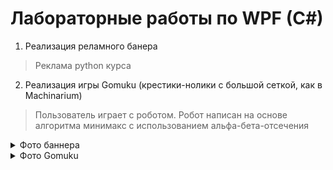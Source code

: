 # Лабораторные работы по WPF (C#)

1. Реализация реламного банера
> Реклама python курса
2. Реализация игры Gomuku (крестики-нолики с большой сеткой, как в Machinarium)
> Пользователь играет с роботом. Робот написан на основе алгоритма минимакс с использованием aльфа-бета-отсечения


<details> 
  <summary>Фото баннера</summary>

![image1](https://github.com/user-attachments/assets/3006a710-68e6-401f-ad97-8d8f7a278127)

</details>
<details> 
  <summary>Фото Gomuku</summary>

![image3](https://github.com/user-attachments/assets/6c545794-2489-42c6-a83e-a17796df640a)
![image2](https://github.com/user-attachments/assets/60bf7688-0bc4-46f6-965a-d43f8bc5b341)
![image5](https://github.com/user-attachments/assets/0bfe1ec1-c9e3-4ff6-860d-ce784f5f244a)

</details>


